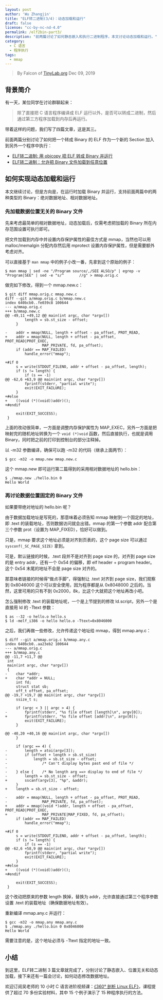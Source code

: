 ```yaml
---
layout: post
author: 'Wu Zhangjin'
title: "ELF转二进制(3/4)：动态加载和运行"
draft: false
license: "cc-by-nc-nd-4.0"
permalink: /elf2bin-part3/
description: "前两篇讨论了如何静态嵌入和执行二进制程序，本文讨论动态加载和运行。"
category:
  - C 语言
  - 程序执行
tags:
  - mmap
---
```


> By Falcon of [TinyLab.org][1]
> Dec 09, 2019

## 背景简介

有一天，某位同学在讨论群聊起来：

> 除了直接把 C 语言程序编译成 ELF 运行以外，是否可以转成二进制，然后通过第三方程序加载到内存后再运行。

带着这样的问题，我们写了四篇文章，这是其三。

前面两篇分别讨论了如何把一个转成 Binary 的 ELF 作为一个新的 Section 加入到另外一个程序中执行：

* [ELF转二进制: 用 objcopy 把 ELF 转成 Binary 并运行](http://tinylab.org/elf2bin-part1)
* [ELF转二进制：允许把 Binary 文件加载到任意位置](http://tinylab.org/elf2bin-part2)

## 如何实现动态加载和运行

本文继续讨论，但是方向是，在运行时加载 Binary 并运行，支持前面两篇中的两种类型的 Binary：绝对数据地址、相对数据地址。

### 先加载数据位置无关的 Binary 文件

先来考虑最简单的相对数据地址，动态加载后，仅需考虑把加载的 Binary 所在内存范围设置可执行即可。

把文件加载到内存中并设置内存保护属性的最佳方式是 mmap，当然也可以用 malloc/memalgin 分配内存然后用 mprotect 设置内存保护属性，但是需要额外考虑对齐。

可以直接基于 `man mmap` 中的例子小改一番，先拿到这个原始的例子：

    $ man mmap | sed -ne "/Program source/,/SEE ALSO/p" | egrep -v "Program|SEE" | sed -e "s/^       //g" > mmap.orig.c

做完如下修改，得到一个 mmap.new.c：

    $ git diff mmap.orig.c mmap.new.c
    diff --git a/mmap.orig.c b/mmap.new.c
    index 640bcb0..fe039c8 100644
    --- a/mmap.orig.c
    +++ b/mmap.new.c
    @@ -49,11 +49,12 @@ main(int argc, char *argv[])
             length = sb.st_size - offset;
         }

    -    addr = mmap(NULL, length + offset - pa_offset, PROT_READ,
    +    addr = mmap(NULL, length + offset - pa_offset, PROT_READ|PROT_EXEC,
                     MAP_PRIVATE, fd, pa_offset);
         if (addr == MAP_FAILED)
             handle_error("mmap");

    +#if 0
         s = write(STDOUT_FILENO, addr + offset - pa_offset, length);
         if (s != length) {
             if (s == -1)
    @@ -62,6 +63,9 @@ main(int argc, char *argv[])
             fprintf(stderr, "partial write");
             exit(EXIT_FAILURE);
         }
    +#else
    +    ((void (*)(void))addr)();
    +#endif

         exit(EXIT_SUCCESS);
     }

上面的改动很简单，一方面是调整内存保护属性为 MAP_EXEC，另外一方面是把映射完的随机地址转换为一个 `void (*)void` 函数，然后直接执行，也就是调用 Binary，同时把之前的打印到控制台的部分注释掉。

以 -m32 参数编译，确保可以跑 -m32 的代码（继承上面两节）：

    $ gcc -m32 -o mmap.new mmap.new.c

这个 mmap.new 即可运行第二篇得到的采用相对数据地址的 hello.bin：

    $ ./mmap.new ./hello.bin 0
    Hello World

### 再讨论数据位置固定的 Binary 文件

如果要带绝对地址的 hello.bin 呢？

由于数据加载地址是写死的，那意味着必须告知 mmap 映射到一个固定的地址，即 .text 的装载地址，否则数据访问就会出错。mmap 的第一个参数 addr 配合第三个参数 prot（设置为 MAP_FIXED），恰好可以做到。

只是，mmap 要求这个地址必须是对齐到页表的，这个 page size 可以通过 `sysconf(_SC_PAGE_SIZE)` 拿到。

可是，默认链接的时候，.text 段并不是对齐到 page size 的，对齐到 page size 的是 entry addr，还有一个 0x54 的偏移，即 elf header + program header。这个 0x54 末尾的地址不会是 page size 对齐的。

那意味者链接的时候得“做点手脚”，得强制让 .text 对齐到 page size，我们观察到 0x8046000 这个可以安全使用，因为程序都是从 0x8048000 之后的。当然，这里可用的只有不到 0x2000，8k，比这个大就把这个地址再改小吧。

怎么强制修改 .text 的装载地址呢，一个是上节提到的修改 ld.script，另外一个是直接用 ld 的 -Ttext 参数：

    $ as --32 -o hello.o hello.s
    $ ld -melf_i386 -o hello hello.o -Ttext=0x8046000

之后，我们再做一些修改，允许传递这个地址给 mmap，得到 mmap.any.c：

    $ diff --git a/mmap.orig.c b/mmap.any.c
    index 640bcb0..aa23eb2 100644
    --- a/mmap.orig.c
    +++ b/mmap.any.c
    @@ -11,7 +11,7 @@
     int
     main(int argc, char *argv[])
     {
    -    char *addr;
    +    char *addr = NULL;
         int fd;
         struct stat sb;
         off_t offset, pa_offset;
    @@ -19,7 +19,7 @@ main(int argc, char *argv[])
         ssize_t s;

         if (argc < 3 || argc > 4) {
    -        fprintf(stderr, "%s file offset [length]\n", argv[0]);
    +        fprintf(stderr, "%s file offset [addr]\n", argv[0]);
             exit(EXIT_FAILURE);
         }

    @@ -40,20 +40,16 @@ main(int argc, char *argv[])
         }

         if (argc == 4) {
    -        length = atoi(argv[3]);
    -        if (offset + length > sb.st_size)
    -            length = sb.st_size - offset;
    -                /* Can't display bytes past end of file */
    -
    -    } else {    /* No length arg ==> display to end of file */
    -        length = sb.st_size - offset;
    +        sscanf(argv[3], "%p", &addr);
         }
    +    length = sb.st_size - offset;

    -    addr = mmap(NULL, length + offset - pa_offset, PROT_READ,
    -                MAP_PRIVATE, fd, pa_offset);
    +    addr = mmap((void *)addr, length + offset - pa_offset, PROT_READ|PROT_EXEC,
    +                MAP_PRIVATE|MAP_FIXED, fd, pa_offset);
         if (addr == MAP_FAILED)
             handle_error("mmap");

    +#if 0
         s = write(STDOUT_FILENO, addr + offset - pa_offset, length);
         if (s != length) {
             if (s == -1)
    @@ -62,6 +58,9 @@ main(int argc, char *argv[])
             fprintf(stderr, "partial write");
             exit(EXIT_FAILURE);
         }
    +#else
    +    ((void (*)(void))addr)();
    +#endif

         exit(EXIT_SUCCESS);
     }

这个改动把原来的参数 length 换掉，替换为 addr，允许直接通过第三个程序参数设置 .text 的装载地址（确保数据地址有效）。

重新编译 mmap.any.c 并运行：

    $ gcc -m32 -o mmap.any mmap.any.c
    $ ./mmap.any ./hello.bin 0 0x8046000
    Hello World

需要注意的是，这个地址必须与 -Ttext 指定的地址一致。

## 小结

到这里，ELF转二进制 3 篇文章就完成了，分别讨论了静态嵌入、位置无关和动态加载，接下来还有一篇会讨论，如何动态修改数据地址。

欢迎订阅吴老师的 10 小时 C 语言进阶视频课：[《360° 剖析 Linux ELF》](https://w.url.cn/s/AMcKZ3a)，课程提供了超过 70 多份实验材料，其中 15 个例子演示了 15 种程序执行的方法。

[1]: http://tinylab.org
